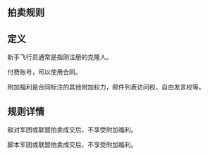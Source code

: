 拍卖规则
---

定义
---
新手飞行员通常是指刚注册的克隆人。

付费账号，可以使用合同。

附加福利是合同标注的其他附加权力，邮件列表访问权、自由发言权等。

规则详情
---
敌对军团或联盟拍卖成交后，不享受附加福利。

脚本军团或联盟拍卖成交后，不享受附加福利。
